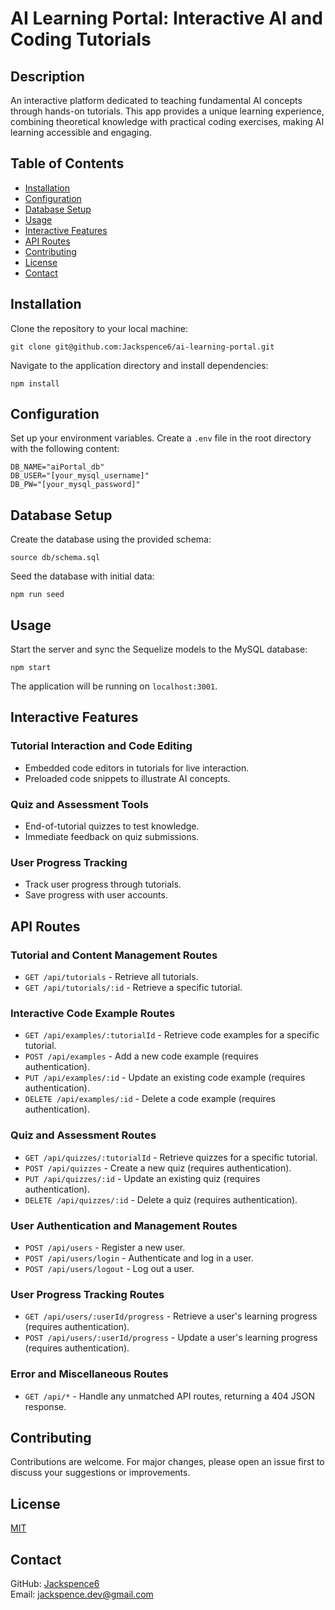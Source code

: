 # AI Learning Portal: Interactive AI and Coding Tutorials

## Description

An interactive platform dedicated to teaching fundamental AI concepts through hands-on tutorials. This app provides a unique learning experience, combining theoretical knowledge with practical coding exercises, making AI learning accessible and engaging.

## Table of Contents

- [Installation](#installation)
- [Configuration](#configuration)
- [Database Setup](#database-setup)
- [Usage](#usage)
- [Interactive Features](#interactive-features)
- [API Routes](#api-routes)
- [Contributing](#contributing)
- [License](#license)
- [Contact](#contact)

## Installation

Clone the repository to your local machine:

```
git clone git@github.com:Jackspence6/ai-learning-portal.git
```

Navigate to the application directory and install dependencies:

```
npm install
```

## Configuration

Set up your environment variables. Create a `.env` file in the root directory with the following content:

```
DB_NAME="aiPortal_db"
DB_USER="[your_mysql_username]"
DB_PW="[your_mysql_password]"
```

## Database Setup

Create the database using the provided schema:

```
source db/schema.sql
```

Seed the database with initial data:

```
npm run seed
```

## Usage

Start the server and sync the Sequelize models to the MySQL database:

```
npm start
```

The application will be running on `localhost:3001`.

## Interactive Features

### Tutorial Interaction and Code Editing

- Embedded code editors in tutorials for live interaction.
- Preloaded code snippets to illustrate AI concepts.

### Quiz and Assessment Tools

- End-of-tutorial quizzes to test knowledge.
- Immediate feedback on quiz submissions.

### User Progress Tracking

- Track user progress through tutorials.
- Save progress with user accounts.

## API Routes

### Tutorial and Content Management Routes

- `GET /api/tutorials` - Retrieve all tutorials.
- `GET /api/tutorials/:id` - Retrieve a specific tutorial.

### Interactive Code Example Routes

- `GET /api/examples/:tutorialId` - Retrieve code examples for a specific tutorial.
- `POST /api/examples` - Add a new code example (requires authentication).
- `PUT /api/examples/:id` - Update an existing code example (requires authentication).
- `DELETE /api/examples/:id` - Delete a code example (requires authentication).

### Quiz and Assessment Routes

- `GET /api/quizzes/:tutorialId` - Retrieve quizzes for a specific tutorial.
- `POST /api/quizzes` - Create a new quiz (requires authentication).
- `PUT /api/quizzes/:id` - Update an existing quiz (requires authentication).
- `DELETE /api/quizzes/:id` - Delete a quiz (requires authentication).

### User Authentication and Management Routes

- `POST /api/users` - Register a new user.
- `POST /api/users/login` - Authenticate and log in a user.
- `POST /api/users/logout` - Log out a user.

### User Progress Tracking Routes

- `GET /api/users/:userId/progress` - Retrieve a user's learning progress (requires authentication).
- `POST /api/users/:userId/progress` - Update a user's learning progress (requires authentication).

### Error and Miscellaneous Routes

- `GET /api/*` - Handle any unmatched API routes, returning a 404 JSON response.

## Contributing

Contributions are welcome. For major changes, please open an issue first to discuss your suggestions or improvements.

## License

[MIT](LICENSE)

## Contact

GitHub: [Jackspence6](https://github.com/Jackspence6)  
Email: [jackspence.dev@gmail.com](mailto:jackspence.dev@gmail.com)
